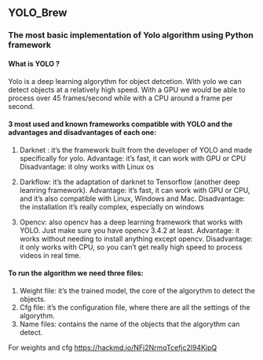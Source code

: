 ## YOLO_Brew
### The most basic implementation of Yolo algorithm using Python framework

#### What is YOLO ?
Yolo is a deep learning algorythm for object detcetion. With yolo we can detect objects at a relatively high speed. With a GPU we would be able to process over 45 frames/second while with a CPU around a frame per second.

#### 3 most used and known frameworks compatible with YOLO and the advantages and disadvantages of each one:

1. Darknet : it’s the framework built from the developer of YOLO and made specifically for yolo.
Advantage: it’s fast, it can work with GPU or CPU
Disadvantage: it olny works with Linux os

2. Darkflow: it’s the adaptation of darknet to Tensorflow (another deep leanring framework).
Advantage: it’s fast, it can work with GPU or CPU, and it’s also compatible with Linux, Windows and Mac.
Disadvantage: the installation it’s really complex, especially on windows

3. Opencv: also opencv has a deep learning framework that works with YOLO. Just make sure you have opencv 3.4.2 at least.
Advantage: it works without needing to install anything except opencv.
Disadvantage: it only works with CPU, so you can’t get really high speed to process videos in real time.


#### To run the algorithm we need three files:

1. Weight file: it’s the trained model, the core of the algorythm to detect the objects.
2. Cfg file: it’s the configuration file, where there are all the settings of the algorythm.
3. Name files: contains the name of the objects that the algorythm can detect.



For weights and cfg
https://hackmd.io/NFj2NrmqTcefjc2l94KjpQ
